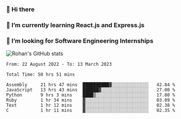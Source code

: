 ### 👋 Hi there 

<!--
**rohznmdev/rohznmdev** is a ✨ _special_ ✨ repository because its `README.md` (this file) appears on your GitHub profile.

Here are some ideas to get you started:

- 🔭 I’m currently working on ...
- 🌱 I’m currently learning Ruby and Ruby on Rails
- 👯 I’m looking to collaborate on ...
- 🤔 I’m looking for help with ...
- 💬 Ask me about ...
- 📫 How to reach me: ...
- 😄 Pronouns: ...
- ⚡ Fun fact: ...
-->
### 🌱 I’m currently learning React.js and Express.js
### 🤔 I’m looking for Software Engineering Internships
![Rohan's GitHub stats](https://github-readme-stats.vercel.app/api?username=rohznmdev&theme=dark&show_icons=true)

<!--START_SECTION:waka-->

```text
From: 22 August 2022 - To: 13 March 2023

Total Time: 50 hrs 51 mins

Assembly     21 hrs 47 mins  ██████████▓░░░░░░░░░░░░░░   42.84 %
JavaScript   13 hrs 43 mins  ██████▓░░░░░░░░░░░░░░░░░░   27.00 %
Python       9 hrs 3 mins    ████▒░░░░░░░░░░░░░░░░░░░░   17.80 %
Ruby         1 hr 34 mins    ▓░░░░░░░░░░░░░░░░░░░░░░░░   03.09 %
Text         1 hr 12 mins    ▓░░░░░░░░░░░░░░░░░░░░░░░░   02.38 %
C            1 hr 11 mins    ▓░░░░░░░░░░░░░░░░░░░░░░░░   02.35 %
```

<!--END_SECTION:waka-->
